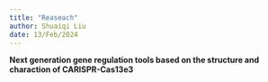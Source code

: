 ```yaml
---
title: "Reaseach"
author: Shuaiqi Liu
date: 13/Feb/2024
---
```

**Next generation gene regulation tools based on the structure and charaction of CARISPR-Cas13e3**


